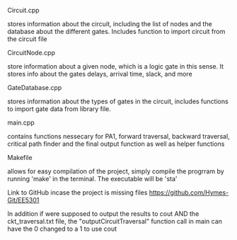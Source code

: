 Circuit.cpp

stores information about the circuit, including the list of nodes and the database about the different gates.
Includes function to import circuit from the circuit file

CircuitNode.cpp

store information about a given node, which is a logic gate in this sense. It stores info about the gates delays, arrival time, slack, and more

GateDatabase.cpp

stores information about the types of gates in the circuit, includes functions to import gate data from library file.

main.cpp

contains functions nessecary for PA1, forward traversal, backward traversal, critical path finder and the final output function as well as helper functions

Makefile

allows for easy compilation of the project, simply compile the progrram by running 'make' in the terminal. The executable will be 'sta'

Link to GitHub incase the project is missing files
https://github.com/Hymes-Git/EE5301

In addition if were supposed to output the results to cout AND the ckt_traversal.txt file, the "outputCircuitTraversal" function call in main can have the 0 changed to a 1 to use cout
